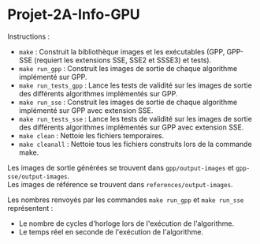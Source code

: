 Projet-2A-Info-GPU
==================

Instructions :

 - `make` : Construit la bibliothèque images et les exécutables (GPP, GPP-SSE (requiert les extensions SSE, SSE2 et SSSE3) et tests).
 - `make run_gpp` : Construit les images de sortie de chaque algorithme implémenté sur GPP.
 - `make run_tests_gpp` : Lance les tests de validité sur les images de sortie des différents algorithmes implémentés sur GPP.
 - `make run_sse` : Construit les images de sortie de chaque algorithme implémenté sur GPP avec extension SSE.
 - `make run_tests_sse` : Lance les tests de validité sur les images de sortie des différents algorithmes implémentés sur GPP avec extension SSE.
 - `make clean` : Nettoie les fichiers temporaires.
 - `make cleanall` : Nettoie tous les fichiers construits lors de la commande make. 

Les images de sortie générées se trouvent dans `gpp/output-images` et `gpp-sse/output-images`.  
Les images de référence se trouvent dans `references/output-images`.

Les nombres renvoyés par les commandes `make run_gpp` et `make run_sse` représentent :
- Le nombre de cycles d'horloge lors de l'exécution de l'algorithme.
- Le temps réel en seconde de l'exécution de l'algorithme.